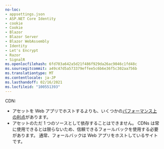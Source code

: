 ```yaml
---
no-loc:
- appsettings.json
- ASP.NET Core Identity
- cookie
- Cookie
- Blazor
- Blazor Server
- Blazor WebAssembly
- Identity
- Let's Encrypt
- Razor
- SignalR
ms.openlocfilehash: 6fd703a642a5d21f486f929da26ac9046c1fd48c
ms.sourcegitcommit: a49c47d5a573379effee5c6b6e36f5c302aa756b
ms.translationtype: MT
ms.contentlocale: ja-JP
ms.lasthandoff: 02/16/2021
ms.locfileid: "100551393"
---
```

CDN:

* アセットを Web アプリでホストするよりも、いくつかの[パフォーマンス上の利点](/office365/enterprise/content-delivery-networks#how-do-cdns-make-services-work-faster)があります。
* アセットのただ 1 つのソースとして依存することはできません。 CDNs は常に使用できるとは限らないため、信頼できるフォールバックを使用する必要があります。 通常、フォールバックは Web アプリをホストしているサイトです。